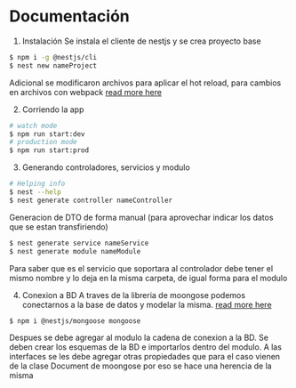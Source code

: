 # Documentación
1. Instalación 
Se instala el cliente de nestjs y se crea proyecto base
```bash
$ npm i -g @nestjs/cli
$ nest new nameProject
```
Adicional se modificaron archivos para aplicar el hot reload, para cambios en archivos con webpack [read more here](https://docs.nestjs.com/recipes/hot-reload#hot-module-replacement)

2. Corriendo la app
```bash
# watch mode
$ npm run start:dev
# production mode
$ npm run start:prod
```

3. Generando controladores, servicios y modulo
```bash
# Helping info
$ nest --help
$ nest generate controller nameController 
```
Generacion de DTO de forma manual (para aprovechar indicar los datos que se estan transfiriendo)
```bash
$ nest generate service nameService
$ nest generate module nameModule
```
Para saber que es el servicio que soportara al controlador debe tener el mismo nombre y lo deja en la misma carpeta, de igual forma para el modulo

4. Conexion a BD 
A traves de la libreria de moongose podemos conectarnos a la base de datos y modelar la misma. [read more here](https://docs.nestjs.com/techniques/mongodb)
```bash
$ npm i @nestjs/mongoose mongoose
```
Despues se debe agregar al modulo la cadena de conexion a la BD.
Se deben crear los esquemas de la BD e importarlos dentro del modulo.
A las interfaces se les debe agregar otras propiedades que para el caso vienen de la clase Document de moongose por eso se hace una herencia de la misma